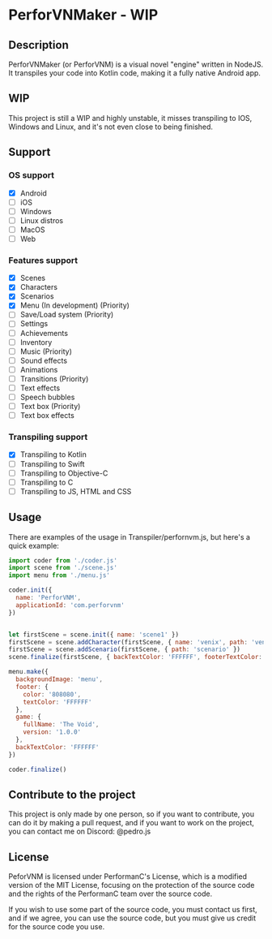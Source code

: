 # PerforVNMaker - WIP

## Description

PerforVNMaker (or PerforVNM) is a visual novel "engine" written in NodeJS. It transpiles your code into Kotlin code, making it a fully native Android app.

## WIP

This project is still a WIP and highly unstable, it misses transpiling to IOS, Windows and Linux, and it's not even close to being finished.

## Support


### OS support

- [x] Android
- [ ] iOS
- [ ] Windows
- [ ] Linux distros
- [ ] MacOS
- [ ] Web

### Features support

- [x] Scenes
- [x] Characters
- [x] Scenarios
- [x] Menu (In development) (Priority)
- [ ] Save/Load system (Priority)
- [ ] Settings
- [ ] Achievements
- [ ] Inventory
- [ ] Music (Priority)
- [ ] Sound effects
- [ ] Animations
- [ ] Transitions (Priority)
- [ ] Text effects
- [ ] Speech bubbles
- [ ] Text box (Priority)
- [ ] Text box effects

### Transpiling support

- [x] Transpiling to Kotlin
- [ ] Transpiling to Swift
- [ ] Transpiling to Objective-C
- [ ] Transpiling to C
- [ ] Transpiling to JS, HTML and CSS

## Usage

There are examples of the usage in Transpiler/perfornvm.js, but here's a quick example:

```js
import coder from './coder.js'
import scene from './scene.js'
import menu from './menu.js'

coder.init({
  name: 'PerforVNM',
  applicationId: 'com.perforvnm'
})


let firstScene = scene.init({ name: 'scene1' })
firstScene = scene.addCharacter(firstScene, { name: 'venix', path: 'venix_looking', position: 'center' })
firstScene = scene.addScenario(firstScene, { path: 'scenario' })
scene.finalize(firstScene, { backTextColor: 'FFFFFF', footerTextColor: 'FFFFFF' })

menu.make({
  backgroundImage: 'menu',
  footer: {
    color: '808080',
    textColor: 'FFFFFF'
  },
  game: {
    fullName: 'The Void',
    version: '1.0.0'
  },
  backTextColor: 'FFFFFF'
})

coder.finalize()
```

## Contribute to the project

This project is only made by one person, so if you want to contribute, you can do it by making a pull request, and if you want to work on the project, you can contact me on Discord: @pedro.js

## License

PeforVNM is licensed under PerformanC's License, which is a modified version of the MIT License, focusing on the protection of the source code and the rights of the PerformanC team over the source code.

If you wish to use some part of the source code, you must contact us first, and if we agree, you can use the source code, but you must give us credit for the source code you use.
